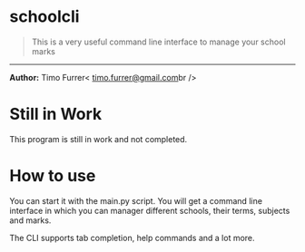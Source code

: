 # schoolcli
> This is a very useful command line interface to manage your school marks

***

**Author:** Timo Furrer< <timo.furrer@gmail.com>br />

# Still in Work
This program is still in work and not completed.

# How to use
You can start it with the main.py script.
You will get a command line interface in which you can manager different schools, their terms, subjects and marks.

The CLI supports tab completion, help commands and a lot more.
